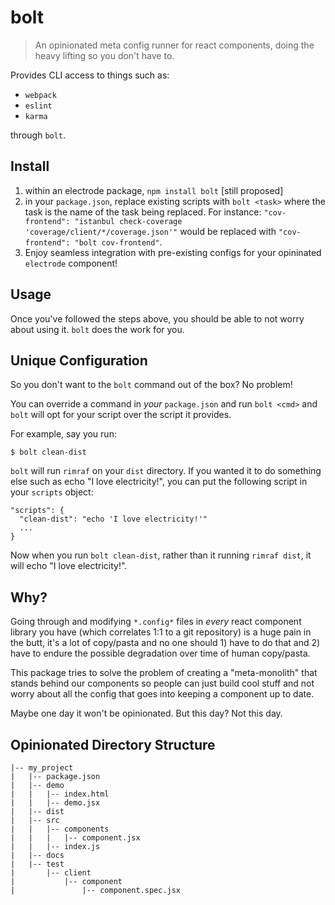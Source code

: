 # bolt

> An opinionated meta config runner for react components, doing the heavy lifting so you don't have to.

Provides CLI access to things such as:

- `webpack`
- `eslint`
- `karma`

through `bolt`.

## Install

1. within an electrode package, `npm install bolt` [still proposed]
1. in your `package.json`, replace existing scripts with `bolt <task>` where the task is the name of the task being replaced. For instance: `"cov-frontend": "istanbul check-coverage 'coverage/client/*/coverage.json'"` would be replaced with `"cov-frontend": "bolt cov-frontend"`.
1. Enjoy seamless integration with pre-existing configs for your opininated `electrode` component!

## Usage

Once you've followed the steps above, you should be able to not worry about using it. `bolt` does the work for you.

## Unique Configuration

So you don't want to the `bolt` command out of the box? No problem!

You can override a command in _your_ `package.json` and run `bolt <cmd>` and `bolt` will opt for your script over the script it provides.

For example, say you run:

```
$ bolt clean-dist
```

`bolt` will run `rimraf` on your `dist` directory. If you wanted it to do something else such as echo "I love electricity!", you can put the following script in your `scripts` object:

```
"scripts": {
  "clean-dist": "echo 'I love electricity!'"
  ...
}
```

Now when you run `bolt clean-dist`, rather than it running `rimraf dist`, it will echo "I love electricity!".

## Why?

Going through and modifying `*.config*` files in _every_ react component library you have (which correlates 1:1 to a git repository) is a huge pain in the butt, it's a lot of copy/pasta and no one should 1) have to do that and 2) have to endure the possible degradation over time of human copy/pasta.

This package tries to solve the problem of creating a "meta-monolith" that stands behind our components so people can just build cool stuff and not worry about all the config that goes into keeping a component up to date.

Maybe one day it won't be opinionated. But this day? Not this day.

## Opinionated Directory Structure

```
|-- my_project
|   |-- package.json
|   |-- demo
|   |   |-- index.html
|   |   |-- demo.jsx
|   |-- dist
|   |-- src
|   |   |-- components
|   |   |   |-- component.jsx
|   |   |-- index.js
|   |-- docs
|   |-- test
|       |-- client
|           |-- component
|               |-- component.spec.jsx
```
